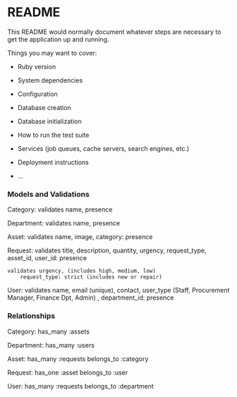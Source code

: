 # README

This README would normally document whatever steps are necessary to get the
application up and running.

Things you may want to cover:

* Ruby version

* System dependencies

* Configuration

* Database creation

* Database initialization

* How to run the test suite

* Services (job queues, cache servers, search engines, etc.)

* Deployment instructions

* ...

### Models and Validations
Category:
    validates name, presence

Department:
    validates name, presence

Asset:
    validates name, image, category: presence

Request:
    validates title, description, quantity, urgency, request_type, asset_id, user_id: presence

    validates urgency, (includes high, medium, low)
        request_type: strict (includes new or repair)

User:
    validates name, email (unique), contact, user_type (Staff, Procurement Manager, Finance Dpt, Admin)
    , department_id: presence

### Relationships
Category: 
    has_many :assets

Department:
    has_many :users

Asset:
    has_many :requests
    belongs_to :category

Request: 
    has_one :asset
    belongs_to :user

User:
    has_many :requests
    belongs_to :department


